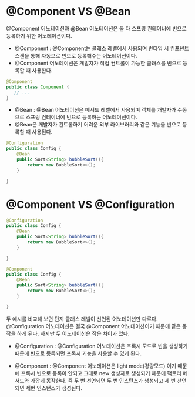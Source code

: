 # @Component VS @Bean

@Component 어노테이션과 @Bean 어노테이션은 둘 다 스프링 컨테이너에 빈으로 등록하기 위한 어노테이션이다.

- @Component   : @Component는 클래스 레벨에서 사용되며 런타임 시 컨포넌트 스캔을 통해 자동으로 빈으로 등록해주는 어노테이션이다.
- @Component 어노테이션은 개발자가 직접 컨트롤이 가능한 클래스를 빈으로 등록할 때 사용한다.

```java
@Component
public class Component {
   // ...
}
```

- @Bean : @Bean  어노테이션은 메서드 레벨에서 사용되며 객체를 개발자가 수동으로 스프링 컨테이너에 빈으로 등록하는 어노테이션이다.
- @Bean은 개발자가 컨트롤하기 어려운 외부 라이브러리와 같은 기능을 빈으로 등록할 때 사용된다.



```java
@Configuration
public class Config {
	@Bean
	public Sort<String> bubbleSort(){
		return new BubbleSort<>();
	}

}
```



# @Component VS @Configuration

```java
@Configuration
public class Config {
	@Bean
	public Sort<String> bubbleSort(){
		return new BubbleSort<>();
	}

}
```

```java
@Component
public class Config {
	@Bean
	public Sort<String> bubbleSort(){
		return new BubbleSort<>();
	}

}
```

두 예시를 비교해 보면 단지 클래스 레벨이 선언된 어노테이션만 다르다. @Configuration  어노테이션은 결국 @Component 어노테이션이기 때문에 같은 동작을 하게 된다. 하지만 두 어노테이션은 작은 차이가 있다.



- @Configuration : @Configuration 어노테이션은 프록시 모드로 빈을 생성하기 때문에 빈으로 등록되면 프록시 기능을 사용할 수 있게 된다.

- @Component : @Component 어노테이션은 light mode(경량모드) 이기 때문에 프록시 빈으로 등록이 안되고 그대로 new 생성자로 생성되기 때문에 팩토리 메서드와 가깝게 동작한다. 즉 두 번 선언되면 두 번 인스턴스가 생성되고 세 번 선언되면 세번 인스턴스가 생성된다.

  